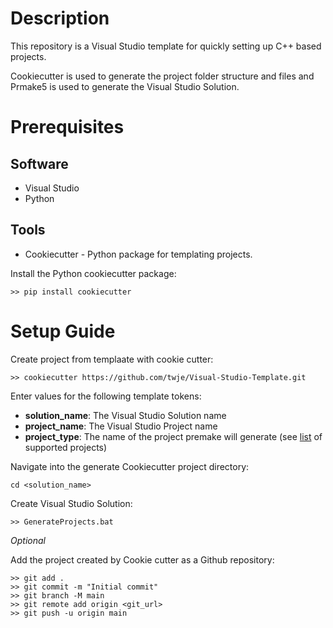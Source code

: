 # Description
This repository is a Visual Studio template for quickly setting up C++ based projects. 

Cookiecutter is used to generate the project folder structure and files and Prmake5 is used to generate the Visual Studio Solution.

# Prerequisites

## Software
- Visual Studio
- Python

## Tools
- Cookiecutter - Python package for templating projects.

Install the Python cookiecutter package:
```
>> pip install cookiecutter
```

# Setup Guide

Create project from templaate with cookie cutter:
```
>> cookiecutter https://github.com/twje/Visual-Studio-Template.git
```

Enter values for the following template tokens:
- **solution_name**: The Visual Studio Solution name
- **project_name**: The Visual Studio Project name
- **project_type**: The name of the project premake will generate (see [list](https://premake.github.io/docs/Using-Premake) of supported projects)

Navigate into the generate Cookiecutter project directory:
```
cd <solution_name>
```

Create Visual Studio Solution:
```
>> GenerateProjects.bat
```

*Optional*

Add the project created by Cookie cutter as a Github repository:

```
>> git add .
>> git commit -m "Initial commit"
>> git branch -M main
>> git remote add origin <git_url>
>> git push -u origin main
```

